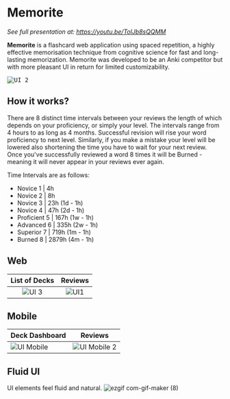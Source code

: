 
# Memorite
*See full presentation at: https://youtu.be/TolJb8sQQMM*

**Memorite** is a flashcard web application using spaced repetition, a highly effective memorisation technique from cognitive science for fast and long-lasting memorization. Memorite was developed to be an Anki competitor but with more pleasant UI in return for limited customizability.

<kbd>![UI 2](https://user-images.githubusercontent.com/21182768/159854672-d624f84b-5aae-4588-9953-cf8339f65d16.PNG)</kbd>



## How it works?
There are 8 distinct time intervals between your reviews the length of which depends on your proficiency, or simply your level. The intervals range from 4 hours to as long as 4 months. Successful revision will rise your word proficiency to next level. Similarly, if you make a mistake your level will be lowered also shortening the time you have to wait for your next review. Once you've successfully reviewed a word 8 times it will be Burned - meaning it will never appear in your reviews ever again.

Time Intervals are as follows:
- Novice 1 | 4h
- Novice 2 | 8h
- Novice 3 | 23h (1d - 1h)
- Novice 4 | 47h (2d - 1h)
- Proficient 5 | 167h (1w - 1h)
- Advanced 6 | 335h (2w - 1h)
- Superior 7 | 719h (1m - 1h)
- Burned 8 | 2879h (4m - 1h)





## Web
List of Decks             |  Reviews
:-------------------------:|:-------------------------:
![UI 3](https://user-images.githubusercontent.com/21182768/159858626-1afd5276-2461-453c-86f8-ffef1c77de1f.PNG) | ![UI1](https://user-images.githubusercontent.com/21182768/159854668-b32ca912-34e8-4e13-9566-bd2d64cf9a34.PNG)


## Mobile

| Deck Dashboard  | Reviews |
| ------------- | ------------- |
| ![UI Mobile](https://user-images.githubusercontent.com/21182768/159854683-301c3047-f795-45f2-b05f-1f813d0ab70a.PNG)  | ![UI Mobile 2](https://user-images.githubusercontent.com/21182768/159854677-2dbfab12-ff74-4624-ae76-723478fdbccd.PNG)  |


## Fluid UI
UI elements feel fluid and natural.
![ezgif com-gif-maker (8)](https://user-images.githubusercontent.com/21182768/159857683-27670778-ba66-42b6-a1c3-97316488a77a.gif)


